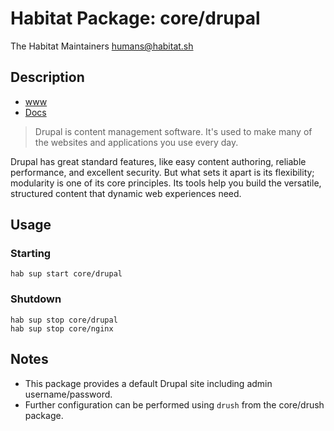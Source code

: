 # Habitat Package: core/drupal
The Habitat Maintainers <humans@habitat.sh>

## Description

- [www](https://www.drupal.org)
- [Docs](https://www.drupal.org/documentation)

> Drupal is content management software. It's used to make many of the
> websites and applications you use every day.

Drupal has great standard features, like easy content authoring,
reliable performance, and excellent security. But what sets it apart
is its flexibility; modularity is one of its core principles. Its
tools help you build the versatile, structured content that dynamic
web experiences need.

## Usage
### Starting
```
hab sup start core/drupal
```

### Shutdown
```
hab sup stop core/drupal
hab sup stop core/nginx
```

## Notes

- This package provides a default Drupal site including admin
  username/password.
- Further configuration can be performed using `drush` from the
  core/drush package.